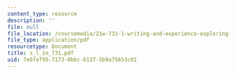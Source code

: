 ```yaml
---
content_type: resource
description: ''
file: null
file_location: /coursemedia/21w-731-1-writing-and-experience-exploring-self-in-society-spring-2004/7e6fef9571730bbcb1375b9a75653c01_s_l_in_731.pdf
file_type: application/pdf
resourcetype: Document
title: s_l_in_731.pdf
uid: 7e6fef95-7173-0bbc-b137-5b9a75653c01
---
```

